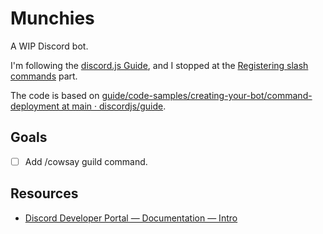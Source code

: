 # Munchies

A WIP Discord bot.

I'm following the [discord.js Guide](https://discordjs.guide/), and I stopped at
the [Registering slash commands](https://discordjs.guide/creating-your-bot/command-deployment.html#command-registration)
part.

The code is based on [guide/code-samples/creating-your-bot/command-deployment at main · discordjs/guide](https://github.com/discordjs/guide/tree/main/code-samples/creating-your-bot/command-deployment).

## Goals

* [ ] Add /cowsay guild command.

## Resources

* [Discord Developer Portal — Documentation — Intro](https://discord.com/developers/docs/intro)
